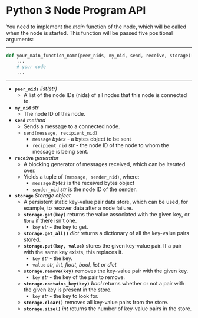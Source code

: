 # Python 3 Node Program API

You need to implement the _main_ function of the node, which will be called when the node is started. This function will
be passed five positional arguments:

---

```python
def your_main_function_name(peer_nids, my_nid, send, receive, storage):
    ...
    # your code
    ...
```

---

- **`peer_nids`** _list(str)_
  - A list of the node IDs (nids) of all nodes that this node is connected to.
- **`my_nid`** _str_
  - The node ID of this node.
- **`send`** _method_
  - Sends a message to a connected node.
  - `send(message, recipient_nid)`
    - `message` _bytes_ - a bytes object to be sent
    - `recipient_nid` _str_ - the node ID of the node to whom the message is being sent.
- **`receive`** _generator_
  - A blocking generator of messages received, which can be iterated over.
  - Yields a tuple of `(message, sender_nid)`, where:
    - `message` _bytes_ is the received bytes object
    - `sender_nid` _str_ is the node ID of the sender.
- **`storage`** _Storage object_
  - A persistent static key-value pair data store, which can be used, for example, to recover data after a node failure.
  - **`storage.get(key)`** returns the value associated with the given key, or `None` if there isn't one.
    - `key` _str_ - the key to get.
  - **`storage.get_all()`** _dict_ returns a dictionary of all the key-value pairs stored.
  - **`storage.put(key, value)`** stores the given key-value pair. If a pair with the same key exists, this replaces it.
    - `key` _str_ - the key.
    - `value` _str, int, float, bool, list or dict_
  - **`storage.remove(key)`** removes the key-value pair with the given key.
    - `key` _str_ - the key of the pair to remove.
  - **`storage.contains_key(key)`** _bool_ returns whether or not a pair with the given key is present in the store.
    - `key` _str_ - the key to look for.
  - **`storage.clear()`** removes all key-value pairs from the store.
  - **`storage.size()`** _int_ returns the number of key-value pairs in the store.
